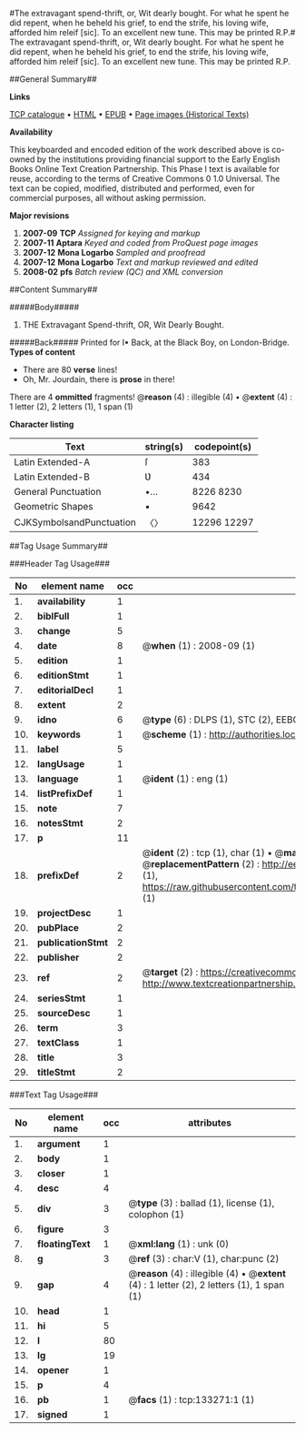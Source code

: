 #The extravagant spend-thrift, or, Wit dearly bought. For what he spent he did repent, when he beheld his grief, to end the strife, his loving wife, afforded him releif [sic]. To an excellent new tune. This may be printed R.P.#
The extravagant spend-thrift, or, Wit dearly bought. For what he spent he did repent, when he beheld his grief, to end the strife, his loving wife, afforded him releif [sic]. To an excellent new tune. This may be printed R.P.

##General Summary##

**Links**

[TCP catalogue](http://www.ota.ox.ac.uk/tcp/)  • 
[HTML](http://tei.it.ox.ac.uk/tcp/Texts-HTML/free/A84/A84316.html)  • 
[EPUB](http://tei.it.ox.ac.uk/tcp/Texts-EPUB/free/A84/A84316.epub) • 
[Page images (Historical Texts)](https://data.historicaltexts.jisc.ac.uk/view?pubId=eebo-99897074e&pageId=eebo-99897074e-133271-1)

**Availability**

This keyboarded and encoded edition of the
	       work described above is co-owned by the institutions
	       providing financial support to the Early English Books
	       Online Text Creation Partnership. This Phase I text is
	       available for reuse, according to the terms of Creative
	       Commons 0 1.0 Universal. The text can be copied,
	       modified, distributed and performed, even for
	       commercial purposes, all without asking permission.

**Major revisions**

1. __2007-09__ __TCP__ *Assigned for keying and markup*
1. __2007-11__ __Aptara__ *Keyed and coded from ProQuest page images*
1. __2007-12__ __Mona Logarbo__ *Sampled and proofread*
1. __2007-12__ __Mona Logarbo__ *Text and markup reviewed and edited*
1. __2008-02__ __pfs__ *Batch review (QC) and XML conversion*

##Content Summary##

#####Body#####

1. THE
Extravagant Spend-thrift,
OR,
Wit Dearly Bought.

#####Back#####
Printed for I▪ Back, at the Black Boy, on London-Bridge.
**Types of content**

  * There are 80 **verse** lines!
  * Oh, Mr. Jourdain, there is **prose** in there!

There are 4 **ommitted** fragments! 
 @__reason__ (4) : illegible (4)  •  @__extent__ (4) : 1 letter (2), 2 letters (1), 1 span (1)

**Character listing**


|Text|string(s)|codepoint(s)|
|---|---|---|
|Latin Extended-A|ſ|383|
|Latin Extended-B|Ʋ|434|
|General Punctuation|•…|8226 8230|
|Geometric Shapes|▪|9642|
|CJKSymbolsandPunctuation|〈〉|12296 12297|

##Tag Usage Summary##

###Header Tag Usage###

|No|element name|occ|attributes|
|---|---|---|---|
|1.|__availability__|1||
|2.|__biblFull__|1||
|3.|__change__|5||
|4.|__date__|8| @__when__ (1) : 2008-09 (1)|
|5.|__edition__|1||
|6.|__editionStmt__|1||
|7.|__editorialDecl__|1||
|8.|__extent__|2||
|9.|__idno__|6| @__type__ (6) : DLPS (1), STC (2), EEBO-CITATION (1), PROQUEST (1), VID (1)|
|10.|__keywords__|1| @__scheme__ (1) : http://authorities.loc.gov/ (1)|
|11.|__label__|5||
|12.|__langUsage__|1||
|13.|__language__|1| @__ident__ (1) : eng (1)|
|14.|__listPrefixDef__|1||
|15.|__note__|7||
|16.|__notesStmt__|2||
|17.|__p__|11||
|18.|__prefixDef__|2| @__ident__ (2) : tcp (1), char (1)  •  @__matchPattern__ (2) : ([0-9\-]+):([0-9IVX]+) (1), (.+) (1)  •  @__replacementPattern__ (2) : http://eebo.chadwyck.com/downloadtiff?vid=$1&page=$2 (1), https://raw.githubusercontent.com/textcreationpartnership/Texts/master/tcpchars.xml#$1 (1)|
|19.|__projectDesc__|1||
|20.|__pubPlace__|2||
|21.|__publicationStmt__|2||
|22.|__publisher__|2||
|23.|__ref__|2| @__target__ (2) : https://creativecommons.org/publicdomain/zero/1.0/ (1), http://www.textcreationpartnership.org/docs/. (1)|
|24.|__seriesStmt__|1||
|25.|__sourceDesc__|1||
|26.|__term__|3||
|27.|__textClass__|1||
|28.|__title__|3||
|29.|__titleStmt__|2||


###Text Tag Usage###

|No|element name|occ|attributes|
|---|---|---|---|
|1.|__argument__|1||
|2.|__body__|1||
|3.|__closer__|1||
|4.|__desc__|4||
|5.|__div__|3| @__type__ (3) : ballad (1), license (1), colophon (1)|
|6.|__figure__|3||
|7.|__floatingText__|1| @__xml:lang__ (1) : unk (0)|
|8.|__g__|3| @__ref__ (3) : char:V (1), char:punc (2)|
|9.|__gap__|4| @__reason__ (4) : illegible (4)  •  @__extent__ (4) : 1 letter (2), 2 letters (1), 1 span (1)|
|10.|__head__|1||
|11.|__hi__|5||
|12.|__l__|80||
|13.|__lg__|19||
|14.|__opener__|1||
|15.|__p__|4||
|16.|__pb__|1| @__facs__ (1) : tcp:133271:1 (1)|
|17.|__signed__|1||
